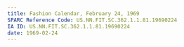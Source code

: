 ```yaml
---
title: Fashion Calendar, February 24, 1969
SPARC Reference Code: US.NN.FIT.SC.362.1.1.81.19690224
IA ID: US.NN.FIT.SC.362.1.1.81.19690224
date: 1969-02-24
---
```

